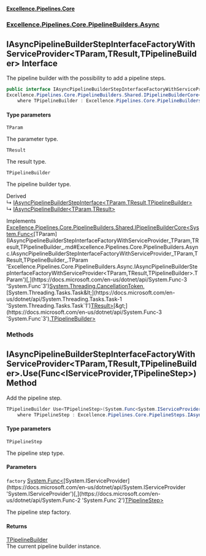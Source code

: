 #### [Excellence.Pipelines.Core](Excellence.Pipelines.md 'Excellence.Pipelines')
### [Excellence.Pipelines.Core.PipelineBuilders.Async](Excellence.Pipelines.md#Excellence.Pipelines.Core.PipelineBuilders.Async 'Excellence.Pipelines.Core.PipelineBuilders.Async')

## IAsyncPipelineBuilderStepInterfaceFactoryWithServiceProvider<TParam,TResult,TPipelineBuilder> Interface

The pipeline builder with the possibility to add a pipeline steps.

```csharp
public interface IAsyncPipelineBuilderStepInterfaceFactoryWithServiceProvider<TParam,TResult,out TPipelineBuilder> :
Excellence.Pipelines.Core.PipelineBuilders.Shared.IPipelineBuilderCore<System.Func<TParam, System.Threading.CancellationToken, System.Threading.Tasks.Task<TResult>>, TPipelineBuilder>
    where TPipelineBuilder : Excellence.Pipelines.Core.PipelineBuilders.Async.IAsyncPipelineBuilderStepInterfaceFactoryWithServiceProvider<TParam, TResult, TPipelineBuilder>
```
#### Type parameters

<a name='Excellence.Pipelines.Core.PipelineBuilders.Async.IAsyncPipelineBuilderStepInterfaceFactoryWithServiceProvider_TParam,TResult,TPipelineBuilder_.TParam'></a>

`TParam`

The parameter type.

<a name='Excellence.Pipelines.Core.PipelineBuilders.Async.IAsyncPipelineBuilderStepInterfaceFactoryWithServiceProvider_TParam,TResult,TPipelineBuilder_.TResult'></a>

`TResult`

The result type.

<a name='Excellence.Pipelines.Core.PipelineBuilders.Async.IAsyncPipelineBuilderStepInterfaceFactoryWithServiceProvider_TParam,TResult,TPipelineBuilder_.TPipelineBuilder'></a>

`TPipelineBuilder`

The pipeline builder type.

Derived  
&#8627; [IAsyncPipelineBuilderStepInterface&lt;TParam,TResult,TPipelineBuilder&gt;](IAsyncPipelineBuilderStepInterface_TParam,TResult,TPipelineBuilder_.md 'Excellence.Pipelines.Core.PipelineBuilders.Async.IAsyncPipelineBuilderStepInterface<TParam,TResult,TPipelineBuilder>')  
&#8627; [IAsyncPipelineBuilder&lt;TParam,TResult&gt;](IAsyncPipelineBuilder_TParam,TResult_.md 'Excellence.Pipelines.Core.PipelineBuilders.IAsyncPipelineBuilder<TParam,TResult>')

Implements [Excellence.Pipelines.Core.PipelineBuilders.Shared.IPipelineBuilderCore&lt;](IPipelineBuilderCore_TPipelineDelegate,TPipelineBuilder_.md 'Excellence.Pipelines.Core.PipelineBuilders.Shared.IPipelineBuilderCore<TPipelineDelegate,TPipelineBuilder>')[System.Func&lt;](https://docs.microsoft.com/en-us/dotnet/api/System.Func-3 'System.Func`3')[TParam](IAsyncPipelineBuilderStepInterfaceFactoryWithServiceProvider_TParam,TResult,TPipelineBuilder_.md#Excellence.Pipelines.Core.PipelineBuilders.Async.IAsyncPipelineBuilderStepInterfaceFactoryWithServiceProvider_TParam,TResult,TPipelineBuilder_.TParam 'Excellence.Pipelines.Core.PipelineBuilders.Async.IAsyncPipelineBuilderStepInterfaceFactoryWithServiceProvider<TParam,TResult,TPipelineBuilder>.TParam')[,](https://docs.microsoft.com/en-us/dotnet/api/System.Func-3 'System.Func`3')[System.Threading.CancellationToken](https://docs.microsoft.com/en-us/dotnet/api/System.Threading.CancellationToken 'System.Threading.CancellationToken')[,](https://docs.microsoft.com/en-us/dotnet/api/System.Func-3 'System.Func`3')[System.Threading.Tasks.Task&lt;](https://docs.microsoft.com/en-us/dotnet/api/System.Threading.Tasks.Task-1 'System.Threading.Tasks.Task`1')[TResult](IAsyncPipelineBuilderStepInterfaceFactoryWithServiceProvider_TParam,TResult,TPipelineBuilder_.md#Excellence.Pipelines.Core.PipelineBuilders.Async.IAsyncPipelineBuilderStepInterfaceFactoryWithServiceProvider_TParam,TResult,TPipelineBuilder_.TResult 'Excellence.Pipelines.Core.PipelineBuilders.Async.IAsyncPipelineBuilderStepInterfaceFactoryWithServiceProvider<TParam,TResult,TPipelineBuilder>.TResult')[&gt;](https://docs.microsoft.com/en-us/dotnet/api/System.Threading.Tasks.Task-1 'System.Threading.Tasks.Task`1')[&gt;](https://docs.microsoft.com/en-us/dotnet/api/System.Func-3 'System.Func`3')[,](IPipelineBuilderCore_TPipelineDelegate,TPipelineBuilder_.md 'Excellence.Pipelines.Core.PipelineBuilders.Shared.IPipelineBuilderCore<TPipelineDelegate,TPipelineBuilder>')[TPipelineBuilder](IAsyncPipelineBuilderStepInterfaceFactoryWithServiceProvider_TParam,TResult,TPipelineBuilder_.md#Excellence.Pipelines.Core.PipelineBuilders.Async.IAsyncPipelineBuilderStepInterfaceFactoryWithServiceProvider_TParam,TResult,TPipelineBuilder_.TPipelineBuilder 'Excellence.Pipelines.Core.PipelineBuilders.Async.IAsyncPipelineBuilderStepInterfaceFactoryWithServiceProvider<TParam,TResult,TPipelineBuilder>.TPipelineBuilder')[&gt;](IPipelineBuilderCore_TPipelineDelegate,TPipelineBuilder_.md 'Excellence.Pipelines.Core.PipelineBuilders.Shared.IPipelineBuilderCore<TPipelineDelegate,TPipelineBuilder>')
### Methods

<a name='Excellence.Pipelines.Core.PipelineBuilders.Async.IAsyncPipelineBuilderStepInterfaceFactoryWithServiceProvider_TParam,TResult,TPipelineBuilder_.Use_TPipelineStep_(System.Func_System.IServiceProvider,TPipelineStep_)'></a>

## IAsyncPipelineBuilderStepInterfaceFactoryWithServiceProvider<TParam,TResult,TPipelineBuilder>.Use<TPipelineStep>(Func<IServiceProvider,TPipelineStep>) Method

Add the pipeline step.

```csharp
TPipelineBuilder Use<TPipelineStep>(System.Func<System.IServiceProvider,TPipelineStep> factory)
    where TPipelineStep : Excellence.Pipelines.Core.PipelineSteps.IAsyncPipelineStep<TParam, TResult>;
```
#### Type parameters

<a name='Excellence.Pipelines.Core.PipelineBuilders.Async.IAsyncPipelineBuilderStepInterfaceFactoryWithServiceProvider_TParam,TResult,TPipelineBuilder_.Use_TPipelineStep_(System.Func_System.IServiceProvider,TPipelineStep_).TPipelineStep'></a>

`TPipelineStep`

The pipeline step type.
#### Parameters

<a name='Excellence.Pipelines.Core.PipelineBuilders.Async.IAsyncPipelineBuilderStepInterfaceFactoryWithServiceProvider_TParam,TResult,TPipelineBuilder_.Use_TPipelineStep_(System.Func_System.IServiceProvider,TPipelineStep_).factory'></a>

`factory` [System.Func&lt;](https://docs.microsoft.com/en-us/dotnet/api/System.Func-2 'System.Func`2')[System.IServiceProvider](https://docs.microsoft.com/en-us/dotnet/api/System.IServiceProvider 'System.IServiceProvider')[,](https://docs.microsoft.com/en-us/dotnet/api/System.Func-2 'System.Func`2')[TPipelineStep](IAsyncPipelineBuilderStepInterfaceFactoryWithServiceProvider_TParam,TResult,TPipelineBuilder_.md#Excellence.Pipelines.Core.PipelineBuilders.Async.IAsyncPipelineBuilderStepInterfaceFactoryWithServiceProvider_TParam,TResult,TPipelineBuilder_.Use_TPipelineStep_(System.Func_System.IServiceProvider,TPipelineStep_).TPipelineStep 'Excellence.Pipelines.Core.PipelineBuilders.Async.IAsyncPipelineBuilderStepInterfaceFactoryWithServiceProvider<TParam,TResult,TPipelineBuilder>.Use<TPipelineStep>(System.Func<System.IServiceProvider,TPipelineStep>).TPipelineStep')[&gt;](https://docs.microsoft.com/en-us/dotnet/api/System.Func-2 'System.Func`2')

The pipeline step factory.

#### Returns
[TPipelineBuilder](IAsyncPipelineBuilderStepInterfaceFactoryWithServiceProvider_TParam,TResult,TPipelineBuilder_.md#Excellence.Pipelines.Core.PipelineBuilders.Async.IAsyncPipelineBuilderStepInterfaceFactoryWithServiceProvider_TParam,TResult,TPipelineBuilder_.TPipelineBuilder 'Excellence.Pipelines.Core.PipelineBuilders.Async.IAsyncPipelineBuilderStepInterfaceFactoryWithServiceProvider<TParam,TResult,TPipelineBuilder>.TPipelineBuilder')  
The current pipeline builder instance.